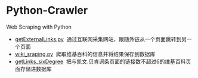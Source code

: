 # Python-Crawler
Web Scraping with Python

* [getExternalLinks.py](https://github.com/JacquelineLan/Python-Crawler/blob/master/getExternalLinks.py)  通过互联网采集网站，跟随外链从一个页面跳转到另一个页面
* [wiki_sraping.py](https://github.com/JacquelineLan/Python-Crawler/blob/master/wiki_scraping.py)  爬取维基百科的信息并将结果保存到数据库
* [getLinks_sixDegree](https://github.com/JacquelineLan/Python-Crawler/blob/master/getLinks_sixDegree.py)  把与凯文.贝肯词条页面的链接数不超过6的维基百科页面存储进数据库
